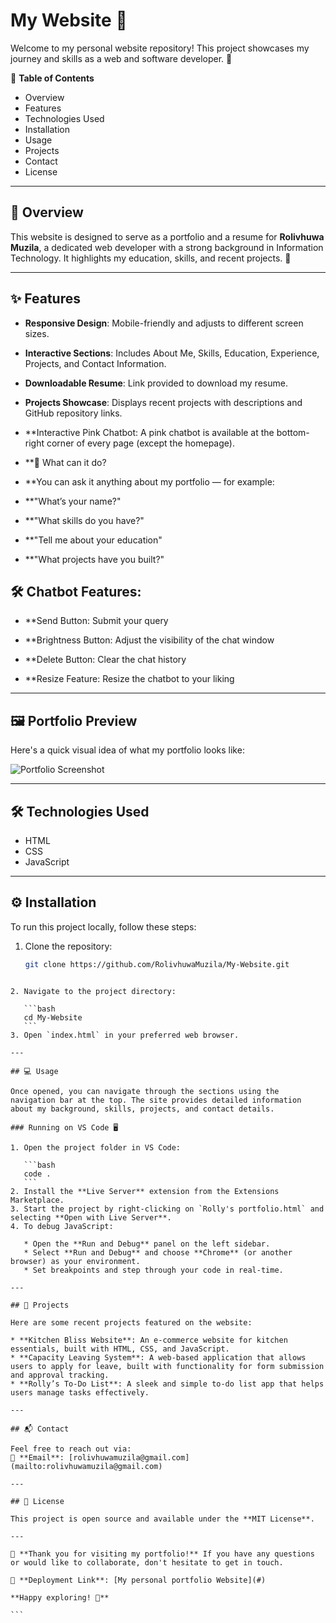 # My Website 🎉 

Welcome to my personal website repository! This project showcases my journey and skills as a web and software developer. 🌟

📜 **Table of Contents**
- Overview  
- Features  
- Technologies Used  
- Installation  
- Usage  
- Projects  
- Contact  
- License  

---

## 📖 Overview

This website is designed to serve as a portfolio and a resume for **Rolivhuwa Muzila**, a dedicated web developer with a strong background in Information Technology. It highlights my education, skills, and recent projects. 🚀

---

## ✨ Features

- **Responsive Design**: Mobile-friendly and adjusts to different screen sizes.  
- **Interactive Sections**: Includes About Me, Skills, Education, Experience, Projects, and Contact Information.  
- **Downloadable Resume**: Link provided to download my resume.  
- **Projects Showcase**: Displays recent projects with descriptions and GitHub repository links.  
- **Interactive Pink Chatbot: A pink chatbot is available at the bottom-right corner of every page (except the homepage).

- **💬 What can it do?
- **You can ask it anything about my portfolio — for example:

- **"What’s your name?"

- **"What skills do you have?"

- **"Tell me about your education"

- **"What projects have you built?"

## 🛠️ Chatbot Features:

- **Send Button: Submit your query

- **Brightness Button: Adjust the visibility of the chat window

- **Delete Button: Clear the chat history

- **Resize Feature: Resize the chatbot to your liking
---

## 🖼️ Portfolio Preview

Here's a quick visual idea of what my portfolio looks like:

![Portfolio Screenshot](./c3cd0717-a947-42d9-8252-fa162f87fcfd.png)

---

## 🛠️ Technologies Used

- HTML  
- CSS  
- JavaScript  

---

## ⚙️ Installation

To run this project locally, follow these steps:

1. Clone the repository:  
   ```bash
   git clone https://github.com/RolivhuwaMuzila/My-Website.git
````

2. Navigate to the project directory:

   ```bash
   cd My-Website
   ```
3. Open `index.html` in your preferred web browser.

---

## 💻 Usage

Once opened, you can navigate through the sections using the navigation bar at the top. The site provides detailed information about my background, skills, projects, and contact details.

### Running on VS Code 🖥️

1. Open the project folder in VS Code:

   ```bash
   code .
   ```
2. Install the **Live Server** extension from the Extensions Marketplace.
3. Start the project by right-clicking on `Rolly's portfolio.html` and selecting **Open with Live Server**.
4. To debug JavaScript:

   * Open the **Run and Debug** panel on the left sidebar.
   * Select **Run and Debug** and choose **Chrome** (or another browser) as your environment.
   * Set breakpoints and step through your code in real-time.

---

## 🚀 Projects

Here are some recent projects featured on the website:

* **Kitchen Bliss Website**: An e-commerce website for kitchen essentials, built with HTML, CSS, and JavaScript.
* **Capacity Leaving System**: A web-based application that allows users to apply for leave, built with functionality for form submission and approval tracking.
* **Rolly’s To-Do List**: A sleek and simple to-do list app that helps users manage tasks effectively.

---

## 📬 Contact

Feel free to reach out via:
📧 **Email**: [rolivhuwamuzila@gmail.com](mailto:rolivhuwamuzila@gmail.com)

---

## 📄 License

This project is open source and available under the **MIT License**.

---

🎉 **Thank you for visiting my portfolio!** If you have any questions or would like to collaborate, don't hesitate to get in touch.

🔗 **Deployment Link**: [My personal portfolio Website](#)

**Happy exploring! 🌟**

```

